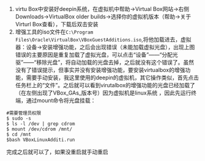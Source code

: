 1. virtu Box中安装好deepin系统，在虚拟机中帮助->Virtual Box网站->右侧Downloads->VirtualBox older builds->选择你的虚拟机版本（帮助->关于Virturl Box查看），下载后双击安装
2. 增强工具的iso文件在`C:\Program Files\Oracle\VirtualBox\VBoxGuestAdditions.iso`,将他加载进去，虚拟器：设备->安装增强功能，之后会出现错误（未能加载虚拟光盘），出现上图错误的主要原因是重复加载了虚拟光盘，可以点击“设备”——“分配光驱”——“移除光盘”，将自动加载的光盘去掉，之后就没有这个错误了。虽然没有了错误提示，但事实并没有安装增强功能，要安装virtualbox的增强功能，需要手动安装，我这里使用的deepin的虚拟机，其它操作类似，首先点击任务栏上的“文件”。之后就可以看到virutalbox的增强功能的光盘已经加载了（在左侧出现了VBox_GAs_版本号）因为虚拟机是linux系统 ，因此先运行终端，通过mount命令将光盘挂载：

```
#需要管理员权限
$ sudo -s
$ ls -l /dev | grep cdrom
$ mount /dev/cdrom /mnt/
$ cd /mnt
$bash VBoxLinuxAdditi.run
```

完成之后就可以了，如果没重启就手动重启